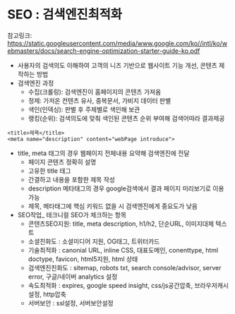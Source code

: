 # SEO : 검색엔진최적화
참고링크: https://static.googleusercontent.com/media/www.google.com/ko//intl/ko/webmasters/docs/search-engine-optimization-starter-guide-ko.pdf
- 사용자의 검색의도 이해하여 고객의 니즈 기반으로 웹사이트 기능 개선, 콘텐츠 제작하는 방법
- 검색엔진 과정
    - 수집(크롤링): 검색엔진이 홈페이지의 콘텐츠 가져옴
    - 정제: 가저온 컨텐츠 유사, 중복문서, 가비지 데이터 판별
    - 색인(인덱싱): 판별 후 주제별로 색인해 보관
    - 랭킹(순위): 검색의도에 맞춰 색인된 콘텐츠 순위 부여해 검색어따라 결과제공
```
<title>제목</title>
<meta name="description" content="webPage introduce">
```
- title, meta 태그의 경우 웹페이지 전체내용 요약해 검색엔진에 전달
    - 페이지 콘텐츠 정확히 설명
    - 고유한 title 태그
    - 간결하고 내용을 포함한 제목 작성
    - description 메타태그의 경우 google검색에서 결과 페이지 미리보기로 이용 가능
    - 제목, 메타태그에 핵심 키워드 없을 시 검색엔진에게 중요도가 낮음
- SEO작업_ 테크니컬 SEO가 체크하는 항목
    - 콘텐츠SEO지원: title, meta description, h1/h2, 단순URL, 이미지대체 텍스트
    - 소셜친화도 : 소셜미디어 지원, OG태그, 트위터카드
    - 기술최적화 : canonial URL, inline CSS, 대표도메인, conenttype, html doctype, favicon, html5지원, html 상태
    - 검색엔진친화도 : sitemap, robots txt, search console/advisor, server error, 구글/네이버 analytics 설정
    - 속도최적화 : expires, google speed insight, css/js공간압축, 브라우저캐시설정, http압축
    - 서버보안 : ssl설정, 서버보안설정